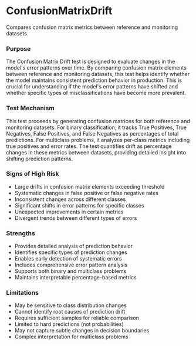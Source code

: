 # ConfusionMatrixDrift

Compares confusion matrix metrics between reference and monitoring datasets.

### Purpose

The Confusion Matrix Drift test is designed to evaluate changes in the model's error patterns
over time. By comparing confusion matrix elements between reference and monitoring datasets, this
test helps identify whether the model maintains consistent prediction behavior in production. This
is crucial for understanding if the model's error patterns have shifted and whether specific types
of misclassifications have become more prevalent.

### Test Mechanism

This test proceeds by generating confusion matrices for both reference and monitoring datasets.
For binary classification, it tracks True Positives, True Negatives, False Positives, and False
Negatives as percentages of total predictions. For multiclass problems, it analyzes per-class
metrics including true positives and error rates. The test quantifies drift as percentage changes
in these metrics between datasets, providing detailed insight into shifting prediction patterns.

### Signs of High Risk

- Large drifts in confusion matrix elements exceeding threshold
- Systematic changes in false positive or false negative rates
- Inconsistent changes across different classes
- Significant shifts in error patterns for specific classes
- Unexpected improvements in certain metrics
- Divergent trends between different types of errors

### Strengths

- Provides detailed analysis of prediction behavior
- Identifies specific types of prediction changes
- Enables early detection of systematic errors
- Includes comprehensive error pattern analysis
- Supports both binary and multiclass problems
- Maintains interpretable percentage-based metrics

### Limitations

- May be sensitive to class distribution changes
- Cannot identify root causes of prediction drift
- Requires sufficient samples for reliable comparison
- Limited to hard predictions (not probabilities)
- May not capture subtle changes in decision boundaries
- Complex interpretation for multiclass problems